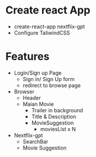 # Create react App

- create-react-app nextflix-gpt
- Configure TaliwindCSS

# Features

- Login/Sign up Page
  - Sign in/ Sign Up form
  - redirect to browse page
- Browser
  - Header
  - Maian Movie
    - Trailer in background
    - Title & Description
    - MovieSuggestion
      - moviesList x N
- Nextflix-gpt
  - SearchBar
  - Movie Suggestion